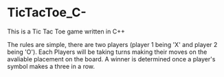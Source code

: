 # TicTacToe_C-
This is a Tic Tac Toe game written in C++

The rules are simple, there are two players (player 1 being 'X' and player 2 being 'O'). Each
Players will be taking turns making their moves on the avaliable placement on the board. A winner is 
determined once a player's symbol makes a three in a row. 
